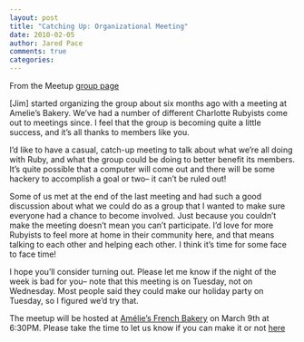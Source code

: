 ```yaml
---
layout: post
title: "Catching Up: Organizational Meeting"
date: 2010-02-05
author: Jared Pace
comments: true
categories:
---
```


From the Meetup [group page](http://www.meetup.com/charlotte-rb)

[Jim] started organizing the group about six months ago with a meeting at Amelie’s Bakery. We’ve had a number of different Charlotte Rubyists come out to meetings since. I feel that the group is becoming quite a little success, and it’s all thanks to members like you.

I’d like to have a casual, catch-up meeting to talk about what we’re all doing with Ruby, and what the group could be doing to better benefit its members. It’s quite possible that a computer will come out and there will be some hackery to accomplish a goal or two– it can’t be ruled out!

Some of us met at the end of the last meeting and had such a good discussion about what we could do as a group that I wanted to make sure everyone had a chance to become involved. Just because you couldn’t make the meeting doesn’t mean you can’t participate. I’d love for more Rubyists to feel more at home in their community here, and that means talking to each other and helping each other. I think it’s time for some face to face time!

I hope you’ll consider turning out. Please let me know if the night of the week is bad for you– note that this meeting is on Tuesday, not on Wednesday. Most people said they could make our holiday party on Tuesday, so I figured we’d try that.

The meetup will be hosted at [Amélie’s French Bakery](http://www.meetup.com/charlotte-rb/venue/843220/?eventId=12598547&popup=true) on March 9th at 6:30PM. Please take the time to let us know if you can make it or not [here](http://www.meetup.com/charlotte-rb/calendar/12598547)

